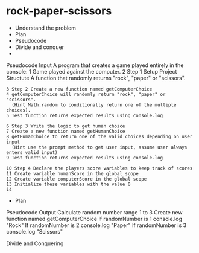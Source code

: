 # rock-paper-scissors

- Understand the problem
- Plan
- Pseudocode
- Divide and conquer
- 

Pseudocode Input
A program that creates a game played entirely in the console:
    1 Game played against the computer.
    2 Step 1 Setup Project Structute
      A function that randomly returns "rock", "paper" or "scissors".

    3 Step 2 Create a new function named getComputerChoice
    4 getComputerChoice will randomly return "rock", "paper" or "scissors".
      (Hint Math.random to conditionally return one of the multiple choices).
    5 Test function returns expected results using console.log

    6 Step 3 Write the logic to get human choice
    7 Create a new function named getHumanChoice
    8 getHumanChoice to return one of the valid choices depending on user input
      (Hint use the prompt method to get user input, assume user always enters valid input)
    9 Test function returns expected results using console.log

    10 Step 4 Declare the players score variables to keep track of scores
    11 Create variable humanScore in the global scope
    12 Create variable computerScore in the global scope
    13 Initialize these variables with the value 0
    14


- Plan

Pseudocode Output
Calculate random number range 1 to 3
Create new function named getComputerChoice
If randomNumber is 1 console.log "Rock"
If randomNumber is 2 console.log "Paper"
If randomNumber is 3 console.log "Scissors"



Divide and Conquering

